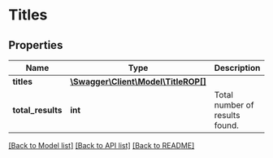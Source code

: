 # Titles

## Properties
Name | Type | Description | Notes
------------ | ------------- | ------------- | -------------
**titles** | [**\Swagger\Client\Model\TitleROP[]**](TitleROP.md) |  | [optional] 
**total_results** | **int** | Total number of results found. | 

[[Back to Model list]](../README.md#documentation-for-models) [[Back to API list]](../README.md#documentation-for-api-endpoints) [[Back to README]](../README.md)


